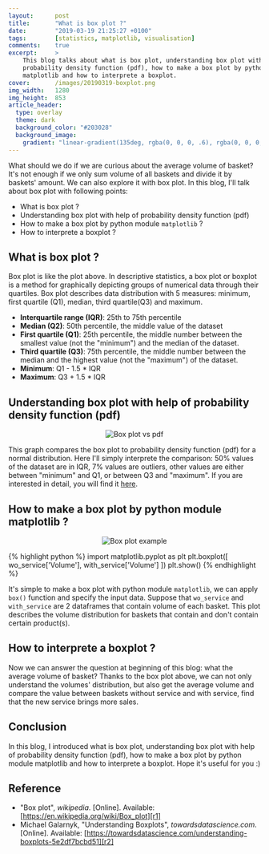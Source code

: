 ```yaml
---
layout:      post
title:       "What is box plot ?"
date:        "2019-03-19 21:25:27 +0100"
tags:        [statistics, matplotlib, visualisation]
comments:    true
excerpt:     >
    This blog talks about what is box plot, understanding box plot with help of
    probability density function (pdf), how to make a box plot by python module
    matplotlib and how to interprete a boxplot.
cover:       /images/20190319-boxplot.png
img_width:   1280
img_height:  853
article_header:
  type: overlay
  theme: dark
  background_color: "#203028"
  background_image:
    gradient: "linear-gradient(135deg, rgba(0, 0, 0, .6), rgba(0, 0, 0, .4))"
---
```


What should we do if we are curious about the average volume of basket? It's
not enough if we only sum volume of all baskets and divide it by baskets'
amount. We can also explore it with box plot. In this blog, I'll talk about box
plot with following points:
- What is box plot ?
- Understanding box plot with help of probability density function (pdf)
- How to make a box plot by python module `matplotlib` ?
- How to interprete a boxplot ?

## What is box plot ?
Box plot is like the plot above. In descriptive statistics, a box plot or
boxplot is a method for graphically depicting groups of numerical data through
their quartiles. Box plot describes data distribution with 5 measures: minimum,
first quartile (Q1), median, third quartile(Q3) and maximum.
- **Interquartile range (IQR)**: 25th to 75th percentile
- **Median (Q2)**: 50th percentile, the middle value of the dataset
- **First quartile (Q1)**: 25th percentile, the middle number between the smallest
value (not the "minimum") and the median of the dataset.
- **Third quartile (Q3)**: 75th percentile, the middle number between the median
and the highest value (not the "maximum") of the dataset.
- **Minimum**: Q1 - 1.5 * IQR
- **Maximum**: Q3 + 1.5 * IQR

## Understanding box plot with help of probability density function (pdf)

<p align="center">
  <img alt="Box plot vs pdf"
  src="{{ site.baseurl }}/images/20190319-boxplot-vs-pdf.png"/>
</p>

This graph compares the box plot to probability density function (pdf) for a
normal distribution.
Here I'll simply interprete the comparison: 50% values of the dataset are in
IQR, 7% values are outliers, other values are either between "minimum" and Q1,
or between Q3 and "maximum". If you are interested in detail, you will find it
[here][r2].

## How to make a box plot by python module matplotlib ?

<p align="center">
  <img alt="Box plot example"
  src="{{ site.baseurl }}/images/20181225-vol-box.png"/>
</p>

{% highlight python %}
import matplotlib.pyplot as plt
plt.boxplot([ wo_service['Volume'], with_service['Volume'] ])
plt.show()
{% endhighlight %}

It's simple to make a box plot with python module `matplotlib`, we can apply
`box()` function and specify the input data. Suppose that `wo_service` and
`with_service` are 2 dataframes that contain volume of each basket. This plot
describes the volume distribution for baskets that contain and don't contain
certain product(s).

## How to interprete a boxplot ?
Now we can answer the question at beginning of this blog: what the average
volume of basket?
Thanks to the box plot above, we can not only understand the volumes'
distribution, but also get the average volume and compare the value between
baskets without service and with service, find that the new service brings more
sales.

## Conclusion
In this blog, I introduced what is box plot, understanding box plot with help
of probability density function (pdf), how to make a box plot by python module
matplotlib and how to interprete a boxplot. Hope it's useful for you :)

## Reference
- "Box plot", _wikipedia_. [Online]. Available: [https://en.wikipedia.org/wiki/Box_plot][r1]
- Michael Galarnyk, "Understanding Boxplots", _towardsdatascience.com_. [Online]. Available: [https://towardsdatascience.com/understanding-boxplots-5e2df7bcbd51][r2]

[r1]: https://en.wikipedia.org/wiki/Box_plot
[r2]: https://towardsdatascience.com/understanding-boxplots-5e2df7bcbd51

